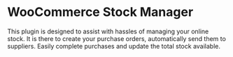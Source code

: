 # WooCommerce Stock Manager


This plugin is designed to assist with hassles of managing your online stock. It is there to create your purchase orders, automatically send
them to suppliers. Easily complete purchases and update the total stock available. 
